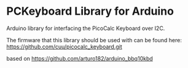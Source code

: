 # PCKeyboard Library for Arduino

Arduino library for interfacing the PicoCalc Keyboard over I2C.

The firmware that this library should be used with can be found here: https://github.com/cuu/picocalc_keyboard.git  

based on https://github.com/arturo182/arduino_bbq10kbd




